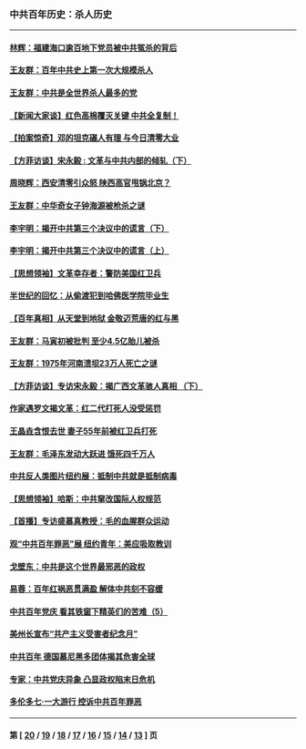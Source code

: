 ### 中共百年历史：杀人历史
---
#### [林辉：福建海口逾百地下党员被中共冤杀的背后](../../pages/nf1176106/n13878946.md?01150430) 
#### [王友群：百年中共史上第一次大规模杀人](../../pages/nf1176106/n13863785.md?01150430) 
#### [王友群：中共是全世界杀人最多的党](../../pages/nf1176106/n13860689.md?01150430) 
#### [【新闻大家谈】红色高棉覆灭关键 中共全复制！](../../pages/nf1176106/n13850222.md?01150430) 
#### [【拍案惊奇】邓的坦克碾人有理 与今日清零大业](../../pages/nf1176106/n13729574.md?01150430) 
#### [【方菲访谈】宋永毅 : 文革与中共内部的倾轧（下）](../../pages/nf1176106/n13486836.md?01150430) 
#### [周晓辉：西安清零引众怒 陕西高官甩锅北京？](../../pages/nf1176106/n13484627.md?01150430) 
#### [王友群：中华奇女子钟海源被枪杀之谜](../../pages/nf1176106/n13430555.md?01150430) 
#### [李宇明：揭开中共第三个决议中的谎言（下）](../../pages/nf1176106/n13389389.md?01150430) 
#### [李宇明：揭开中共第三个决议中的谎言（上）](../../pages/nf1176106/n13388697.md?01150430) 
#### [【思想领袖】文革幸存者：警防美国红卫兵](../../pages/nf1176106/n13339289.md?01150430) 
#### [半世纪的回忆：从偷渡犯到哈佛医学院毕业生](../../pages/nf1176106/n13345328.md?01150430) 
#### [【百年真相】从天堂到地狱 金敬迈荒唐的红与黑](../../pages/nf1176106/n13336995.md?01150430) 
#### [王友群：马寅初被批判 至少4.5亿胎儿被杀](../../pages/nf1176106/n13260313.md?01150430) 
#### [王友群：1975年河南溃坝23万人死亡之谜](../../pages/nf1176106/n13231576.md?01150430) 
#### [【方菲访谈】专访宋永毅：揭广西文革骇人真相 （下）](../../pages/nf1176106/n13209074.md?01150430) 
#### [作家遇罗文揭文革：红二代打死人没受惩罚](../../pages/nf1176106/n13205254.md?01150430) 
#### [王晶垚含恨去世 妻子55年前被红卫兵打死](../../pages/nf1176106/n13203590.md?01150430) 
#### [王友群：毛泽东发动大跃进 饿死四千万人](../../pages/nf1176106/n13177158.md?01150430) 
#### [中共反人类图片纽约展：抵制中共就是抵制病毒](../../pages/nf1176106/n13115371.md?01150430) 
#### [【思想领袖】哈斯：中共窜改国际人权规范](../../pages/nf1176106/n13053647.md?01150430) 
#### [【首播】专访盛慕真教授：毛的血腥群众运动](../../pages/nf1176106/n13091782.md?01150430) 
#### [观“中共百年罪恶”展 纽约青年：美应吸取教训](../../pages/nf1176106/n13085246.md?01150430) 
#### [戈壁东：中共是这个世界最邪恶的政权](../../pages/nf1176106/n13085641.md?01150430) 
#### [易蓉：百年红祸恶贯满盈 解体中共刻不容缓](../../pages/nf1176106/n13084455.md?01150430) 
#### [中共百年党庆 看其铁窗下精英们的苦难（5）](../../pages/nf1176106/n13076766.md?01150430) 
#### [美州长宣布“共产主义受害者纪念月”](../../pages/nf1176106/n13074024.md?01150430) 
#### [中共百年 德国慕尼黑多团体揭其危害全球](../../pages/nf1176106/n13068873.md?01150430) 
#### [专家：中共党庆异象 凸显政权陷末日危机](../../pages/nf1176106/n13067084.md?01150430) 
#### [多伦多七·一大游行 控诉中共百年罪恶](../../pages/nf1176106/n13062043.md?01150430) 

---
#### 第 [ [20](./20.md?01150430) / [19](./19.md?01150430) / [18](./18.md?01150430) / [17](./17.md?01150430) / [16](./16.md?01150430) / [15](./15.md?01150430) / [14](./14.md?01150430) / [13](./13.md?01150430) ] 页
